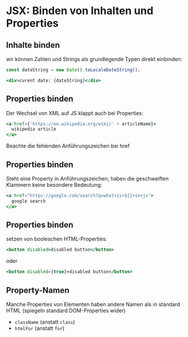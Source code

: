 # JSX: Binden von Inhalten und Properties

## Inhalte binden

wir können Zahlen und Strings als grundlegende Typen direkt einbinden:

```jsx
const dateString = new Date().toLocaleDateString();
```

```jsx
<div>curent date: {dateString}</div>
```

## Properties binden

Der Wechsel von XML auf JS klappt auch bei Properties:

```jsx
<a href={'https://en.wikipedia.org/wiki/' + articleName}>
  wikipedia article
</a>
```

Beachte die fehlenden Anführungszeichen bei href

## Properties binden

Steht eine Property in Anführungszeichen, haben die geschweiften Klammern keine besondere Bedeutung:

```jsx
<a href="https://google.com/search?q=what+is+${}+in+js">
  google search
</a>
```

## Properties binden

setzen von booleschen HTML-Properties:

```jsx
<button disabled>disabled button</button>
```

oder

```jsx
<button disabled={true}>disabled button</button>
```

## Property-Namen

Manche Properties von Elementen haben andere Namen als in standard HTML (spiegeln standard DOM-Properties wider)

- `className` (anstatt `class`)
- `htmlFor` (anstatt `for`)
